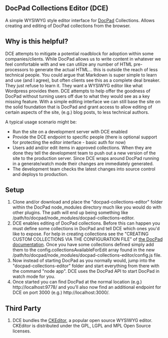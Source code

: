 ## DocPad Collections Editor (DCE) ##

A simple WYSIWYG style editor interface for [DocPad][1] Collections. Allows creating and editing of DocPad collections from the browser.

## Why is this helpful? ##

DCE attempts to mitigate a potential roadblock for adoption within some companies/clients.  While DocPad allows us to write content in whatever we feel comfortable with and we can utilize any number of HTML pre-processors to generate the actual HTML... this is outside the reach of less technical people.  You could argue that Markdown is super simple to learn and use (and I agree), but often clients see this as a complete deal breaker.  They just refuse to learn it.  They want a WYSIWYG editor like what Wordpress provides them.  DCE attempts to help offer the goodness of DocPad without turning users off due to what they would see as a key missing feature.  With a simple editing interface we can still base the site on the solid foundation that is DocPad and grant access to allow editing of certain aspects of the site, (e.g.) blog posts, to less technical authors.

A typical usage scenario might be:

 - Run the site on a development server with DCE enabled
 - Provide the DCE endpoint to specific people (there is optional support for protecting the editor interface - basic auth for now)
 - Users add and/or edit items in approved collections.  When they are done they tell the development team to push out a new version of the site to the production server.  Since DCE wraps around DocPad running in a generate/watch mode their changes are immediately generated.
 - The development team checks the latest changes into source control and deploys to production.

## Setup ##

 1. Clone and/or download and place the "docpad-collections-editor" folder within the DocPad node\_modules directory much like you would do with other plugins.  The path will end up being something like /path/to/docpad/node_modules/docpad-collections-editor.
 2. DCE enables editing of DocPad collections.  Before this can happen you must define some collections in DocPad and tell DCE which ones you'd like to expose.  For help in creating collections see the "CREATING CUSTOM COLLECTIONS VIA THE CONFIGURATION FILE" of [the DocPad documentation][2].  Once you have some collections defined simply add them to the config.collectionsAvailableForEdit array found in the new /path/to/docpad/node_modules/docpad-collections-editor/config.js file.
 3. Now instead of starting DocPad as you normally would, jump into the "docpad-collections-editor" folder and start everything from there with the command "node app".  DCE uses the DocPad API to start DocPad in watch mode for you.
 4. Once started you can find DocPad at the normal location (e.g.) http://localhost:9778/ and you'll also now find an additional endpoint for DCE on port 3000 (e.g.) http://localhost:3000/.

## Third Party ##

 1. DCE bundles the [CKEditor][3], a popular open source WYSIWYG editor.  CKEditor is distributed under the GPL, LGPL and MPL Open Source licenses.


  [1]: http://docpad.org/
  [2]: http://docpad.org/docs/begin
  [3]: http://ckeditor.com/